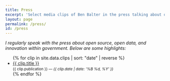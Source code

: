 ```yaml
---
title: Press
excerpt: 'Select media clips of Ben Balter in the press talking about open source, open data, and government innovation.'
layout: page
permalink: /press/
id: /press
---
```


*I regularly speak with the press about open source, open data, and innovation within government. Below are some highlights:*

<ul id="clips">
{% for clip in site.data.clips | sort: "date" | reverse %}
  <li>
    <a href="{{ clip.url }}" class="title" {% if clip.ignore_check %}data-proofer-ignore="true"{% endif %}>{{ clip.title }}</a><br />
    <small><span class="publication">{{ clip.publication }}</span> — <em>{{ clip.date | date: '%B %d, %Y' }}</em></small>
  </li>
{% endfor %}
</ul>
